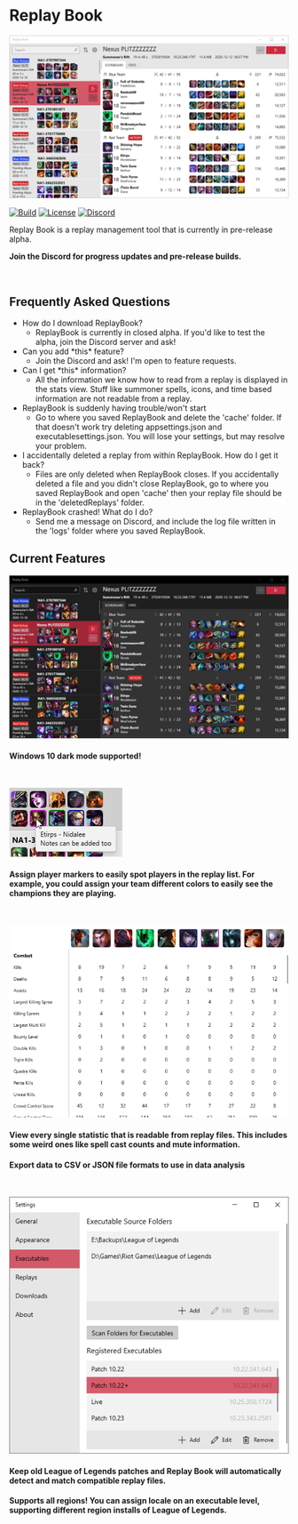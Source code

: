 # Replay Book

![Screenshot](.github/screenshots/overview_light.png "Preview Image")

[![Build](https://img.shields.io/github/workflow/status/fraxiinus/ReplayBook/Build?style=flat-square)](https://github.com/leeanchu/ReplayBook/actions?query=workflow%3ABuild)
[![License](https://img.shields.io/github/license/fraxiinus/ReplayBook?style=flat-square)](https://github.com/leeanchu/ROFL-Player/blob/master/LICENSE)
[![Discord](https://img.shields.io/discord/606263917211156501?logo=discord&style=flat-square)](https://discord.gg/c33Rc5J)

Replay Book is a replay management tool that is currently in pre-release alpha.

**Join the Discord for progress updates and pre-release builds.**

<br>

## Frequently Asked Questions
* How do I download ReplayBook?
    * ReplayBook is currently in closed alpha. If you'd like to test the alpha, join the Discord server and ask!
* Can you add \*this\* feature?
    * Join the Discord and ask! I'm open to feature requests.
* Can I get \*this\* information?
    * All the information we know how to read from a replay is displayed in the stats view. Stuff like summoner spells, icons, and time based information are not readable from a replay.
* ReplayBook is suddenly having trouble/won't start
    * Go to where you saved ReplayBook and delete the 'cache' folder. If that doesn't work try deleting appsettings.json and executablesettings.json. You will lose your settings, but may resolve your problem.
* I accidentally deleted a replay from within ReplayBook. How do I get it back?
    * Files are only deleted when ReplayBook closes. If you accidentally deleted a file and you didn't close ReplayBook, go to where you saved ReplayBook and open 'cache' then your replay file should be in the 'deletedReplays' folder.
* ReplayBook crashed! What do I do?
    * Send me a message on Discord, and include the log file written in the 'logs' folder where you saved ReplayBook.

## Current Features

![DarkMode](.github/screenshots/overview_dark.png "Dark Mode")

#### Windows 10 dark mode supported!

<br>

![MarkerFeature](.github/screenshots/notes_tooltip.png "Player Markers")

#### Assign player markers to easily spot players in the replay list. For example, you could assign your team different colors to easily see the champions they are playing.

<br>

![StatsFeature](.github/screenshots/statistics_view.gif "View statistics")

#### View every single statistic that is readable from replay files. This includes some weird ones like spell cast counts and mute information.

#### Export data to CSV or JSON file formats to use in data analysis

<br>

![Executables](.github/screenshots/multi_executables.png "Executables")

#### Keep old League of Legends patches and Replay Book will automatically detect and match compatible replay files.

#### Supports all regions! You can assign locale on an executable level, supporting different region installs of League of Legends.
